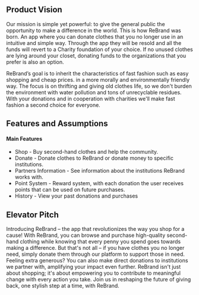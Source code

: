 ## Product Vision
Our mission is simple yet powerful: to give the general public the opportunity to make a difference in the world. This is how ReBrand was born. An app where you can donate clothes that you no longer use in an intuitive and simple way. Through the app they will be resold and all the funds will revert to a Charity foundation of your choice. If no unused clothes are lying around your closet, donating funds to the organizations that you prefer is also an option.

ReBrand’s goal is to inherit the characteristics of fast fashion such as easy shopping and cheap prices. in a more morally and environmentally friendly way. The focus is on thrifting and giving old clothes life, so we don't burden the environment with water pollution and tons of unrecyclable residues. With your donations and in cooperation with charities we'll make fast fashion a second choice for everyone.


## Features and Assumptions

#### Main Features
- Shop - Buy second-hand clothes and help the community.
- Donate - Donate clothes to ReBrand or donate money to specific institutions.
- Partners Information - See information about the institutions ReBrand works with.
- Point System - Reward system, with each donation the user receives points that can be used on future purchases.
- History - View your past donations and purchases

## Elevator Pitch

Introducing ReBrand – the app that revolutionizes the way you shop for a cause! With ReBrand, you can browse and purchase high-quality second-hand clothing while knowing that every penny you spend goes towards making a difference. But that's not all – if you have clothes you no longer need, simply donate them through our platform to support those in need. Feeling extra generous? You can also make direct donations to institutions we partner with, amplifying your impact even further. ReBrand isn't just about shopping; it's about empowering you to contribute to meaningful change with every action you take. Join us in reshaping the future of giving back, one stylish step at a time, with ReBrand.